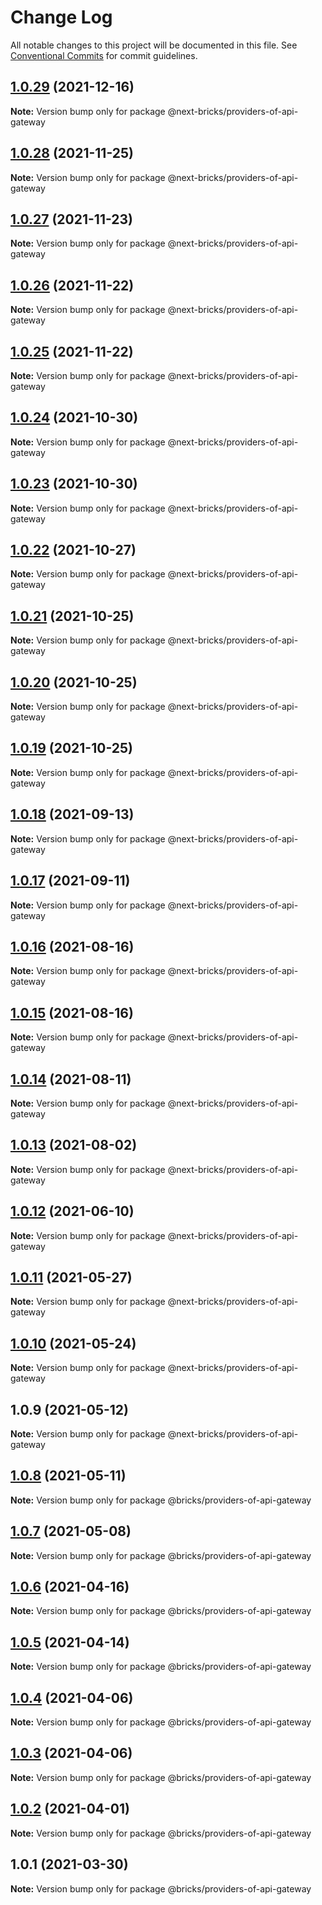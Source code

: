 # Change Log

All notable changes to this project will be documented in this file.
See [Conventional Commits](https://conventionalcommits.org) for commit guidelines.

## [1.0.29](https://github.com/easyops-cn/next-providers/compare/@next-bricks/providers-of-api-gateway@1.0.28...@next-bricks/providers-of-api-gateway@1.0.29) (2021-12-16)

**Note:** Version bump only for package @next-bricks/providers-of-api-gateway

## [1.0.28](https://github.com/easyops-cn/next-providers/compare/@next-bricks/providers-of-api-gateway@1.0.27...@next-bricks/providers-of-api-gateway@1.0.28) (2021-11-25)

**Note:** Version bump only for package @next-bricks/providers-of-api-gateway

## [1.0.27](https://github.com/easyops-cn/next-providers/compare/@next-bricks/providers-of-api-gateway@1.0.26...@next-bricks/providers-of-api-gateway@1.0.27) (2021-11-23)

**Note:** Version bump only for package @next-bricks/providers-of-api-gateway

## [1.0.26](https://github.com/easyops-cn/next-providers/compare/@next-bricks/providers-of-api-gateway@1.0.25...@next-bricks/providers-of-api-gateway@1.0.26) (2021-11-22)

**Note:** Version bump only for package @next-bricks/providers-of-api-gateway

## [1.0.25](https://github.com/easyops-cn/next-providers/compare/@next-bricks/providers-of-api-gateway@1.0.24...@next-bricks/providers-of-api-gateway@1.0.25) (2021-11-22)

**Note:** Version bump only for package @next-bricks/providers-of-api-gateway

## [1.0.24](https://github.com/easyops-cn/next-providers/compare/@next-bricks/providers-of-api-gateway@1.0.23...@next-bricks/providers-of-api-gateway@1.0.24) (2021-10-30)

**Note:** Version bump only for package @next-bricks/providers-of-api-gateway

## [1.0.23](https://github.com/easyops-cn/next-providers/compare/@next-bricks/providers-of-api-gateway@1.0.22...@next-bricks/providers-of-api-gateway@1.0.23) (2021-10-30)

**Note:** Version bump only for package @next-bricks/providers-of-api-gateway

## [1.0.22](https://github.com/easyops-cn/next-providers/compare/@next-bricks/providers-of-api-gateway@1.0.21...@next-bricks/providers-of-api-gateway@1.0.22) (2021-10-27)

**Note:** Version bump only for package @next-bricks/providers-of-api-gateway

## [1.0.21](https://github.com/easyops-cn/next-providers/compare/@next-bricks/providers-of-api-gateway@1.0.20...@next-bricks/providers-of-api-gateway@1.0.21) (2021-10-25)

**Note:** Version bump only for package @next-bricks/providers-of-api-gateway

## [1.0.20](https://github.com/easyops-cn/next-providers/compare/@next-bricks/providers-of-api-gateway@1.0.19...@next-bricks/providers-of-api-gateway@1.0.20) (2021-10-25)

**Note:** Version bump only for package @next-bricks/providers-of-api-gateway

## [1.0.19](https://github.com/easyops-cn/next-providers/compare/@next-bricks/providers-of-api-gateway@1.0.18...@next-bricks/providers-of-api-gateway@1.0.19) (2021-10-25)

**Note:** Version bump only for package @next-bricks/providers-of-api-gateway

## [1.0.18](https://github.com/easyops-cn/next-providers/compare/@next-bricks/providers-of-api-gateway@1.0.17...@next-bricks/providers-of-api-gateway@1.0.18) (2021-09-13)

**Note:** Version bump only for package @next-bricks/providers-of-api-gateway

## [1.0.17](https://github.com/easyops-cn/next-providers/compare/@next-bricks/providers-of-api-gateway@1.0.16...@next-bricks/providers-of-api-gateway@1.0.17) (2021-09-11)

**Note:** Version bump only for package @next-bricks/providers-of-api-gateway

## [1.0.16](https://github.com/easyops-cn/next-providers/compare/@next-bricks/providers-of-api-gateway@1.0.15...@next-bricks/providers-of-api-gateway@1.0.16) (2021-08-16)

**Note:** Version bump only for package @next-bricks/providers-of-api-gateway

## [1.0.15](https://github.com/easyops-cn/next-providers/compare/@next-bricks/providers-of-api-gateway@1.0.14...@next-bricks/providers-of-api-gateway@1.0.15) (2021-08-16)

**Note:** Version bump only for package @next-bricks/providers-of-api-gateway

## [1.0.14](https://github.com/easyops-cn/next-providers/compare/@next-bricks/providers-of-api-gateway@1.0.13...@next-bricks/providers-of-api-gateway@1.0.14) (2021-08-11)

**Note:** Version bump only for package @next-bricks/providers-of-api-gateway

## [1.0.13](https://github.com/easyops-cn/next-providers/compare/@next-bricks/providers-of-api-gateway@1.0.12...@next-bricks/providers-of-api-gateway@1.0.13) (2021-08-02)

**Note:** Version bump only for package @next-bricks/providers-of-api-gateway

## [1.0.12](https://github.com/easyops-cn/next-providers/compare/@next-bricks/providers-of-api-gateway@1.0.11...@next-bricks/providers-of-api-gateway@1.0.12) (2021-06-10)

**Note:** Version bump only for package @next-bricks/providers-of-api-gateway

## [1.0.11](https://github.com/easyops-cn/next-providers/compare/@next-bricks/providers-of-api-gateway@1.0.10...@next-bricks/providers-of-api-gateway@1.0.11) (2021-05-27)

**Note:** Version bump only for package @next-bricks/providers-of-api-gateway

## [1.0.10](https://github.com/easyops-cn/next-providers/compare/@next-bricks/providers-of-api-gateway@1.0.9...@next-bricks/providers-of-api-gateway@1.0.10) (2021-05-24)

**Note:** Version bump only for package @next-bricks/providers-of-api-gateway

## 1.0.9 (2021-05-12)

**Note:** Version bump only for package @next-bricks/providers-of-api-gateway

## [1.0.8](https://gitlab-as-provider-bot/anyclouds/next-providers/compare/@bricks/providers-of-api-gateway@1.0.7...@bricks/providers-of-api-gateway@1.0.8) (2021-05-11)

**Note:** Version bump only for package @bricks/providers-of-api-gateway

## [1.0.7](https://gitlab-as-provider-bot/anyclouds/next-providers/compare/@bricks/providers-of-api-gateway@1.0.6...@bricks/providers-of-api-gateway@1.0.7) (2021-05-08)

**Note:** Version bump only for package @bricks/providers-of-api-gateway

## [1.0.6](https://git.easyops.local/anyclouds/next-providers/compare/@bricks/providers-of-api-gateway@1.0.5...@bricks/providers-of-api-gateway@1.0.6) (2021-04-16)

**Note:** Version bump only for package @bricks/providers-of-api-gateway

## [1.0.5](https://gitlab-as-provider-bot/anyclouds/next-providers/compare/@bricks/providers-of-api-gateway@1.0.4...@bricks/providers-of-api-gateway@1.0.5) (2021-04-14)

**Note:** Version bump only for package @bricks/providers-of-api-gateway

## [1.0.4](https://git.easyops.local/anyclouds/next-providers/compare/@bricks/providers-of-api-gateway@1.0.3...@bricks/providers-of-api-gateway@1.0.4) (2021-04-06)

**Note:** Version bump only for package @bricks/providers-of-api-gateway

## [1.0.3](https://gitlab-as-provider-bot/anyclouds/next-providers/compare/@bricks/providers-of-api-gateway@1.0.2...@bricks/providers-of-api-gateway@1.0.3) (2021-04-06)

**Note:** Version bump only for package @bricks/providers-of-api-gateway

## [1.0.2](https://git.easyops.local/anyclouds/next-providers/compare/@bricks/providers-of-api-gateway@1.0.1...@bricks/providers-of-api-gateway@1.0.2) (2021-04-01)

**Note:** Version bump only for package @bricks/providers-of-api-gateway

## 1.0.1 (2021-03-30)

**Note:** Version bump only for package @bricks/providers-of-api-gateway
